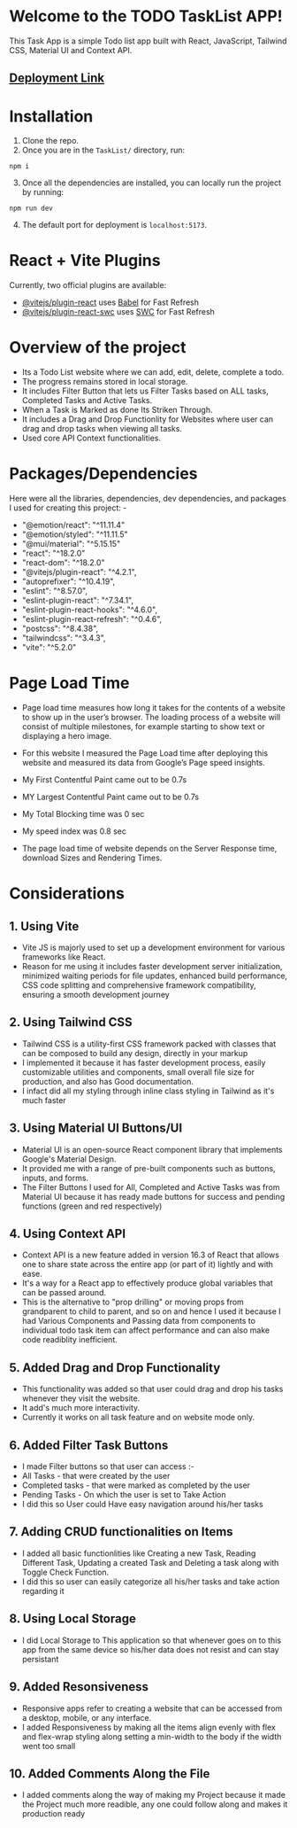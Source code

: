 # Welcome to the TODO TaskList APP!

This Task App is a simple Todo list app built with React, JavaScript, Tailwind CSS, Material UI and Context API.

## [Deployment Link](https://task-list-psi-liard.vercel.app/)

# Installation

1. Clone the repo.
2. Once you are in the `TaskList/` directory, run:

```
npm i
```

3. Once all the dependencies are installed, you can locally run the project by running:

```
npm run dev
```

4. The default port for deployment is `localhost:5173`.

# React + Vite Plugins

Currently, two official plugins are available:

- [@vitejs/plugin-react](https://github.com/vitejs/vite-plugin-react/blob/main/packages/plugin-react/README.md) uses [Babel](https://babeljs.io/) for Fast Refresh
- [@vitejs/plugin-react-swc](https://github.com/vitejs/vite-plugin-react-swc) uses [SWC](https://swc.rs/) for Fast Refresh

# Overview of the project

- Its a Todo List website where we can add, edit, delete, complete a todo.
- The progress remains stored in local storage.
- It includes Filter Button that lets us Filter Tasks based on ALL tasks, Completed Tasks and Active Tasks.
- When a Task is Marked as done Its Striken Through.
- It includes a Drag and Drop Functionlity for Websites where user can drag and drop tasks when viewing all tasks.
- Used core API Context functionalities.

# Packages/Dependencies

Here were all the libraries, dependencies, dev dependencies, and packages I used for creating this project: -

- "@emotion/react": "^11.11.4"
- "@emotion/styled": "^11.11.5"
- "@mui/material": "^5.15.15"
- "react": "^18.2.0"
- "react-dom": "^18.2.0"
- "@vitejs/plugin-react": "^4.2.1",
- "autoprefixer": "^10.4.19",
- "eslint": "^8.57.0",
- "eslint-plugin-react": "^7.34.1",
- "eslint-plugin-react-hooks": "^4.6.0",
- "eslint-plugin-react-refresh": "^0.4.6",
- "postcss": "^8.4.38",
- "tailwindcss": "^3.4.3",
- "vite": "^5.2.0"

# Page Load Time

- Page load time measures how long it takes for the contents of a website to show up in the user’s browser. The loading process of a website will consist of multiple milestones, for example starting to show text or displaying a hero image.

- For this website I measured the Page Load time after deploying this website and measured its data from Google’s Page speed insights.
- My First Contentful Paint came out to be 0.7s
- MY Largest Contentful Paint came out to be 0.7s
- My Total Blocking time was 0 sec
- My speed index was 0.8 sec

- The page load time of website depends on the Server Response time, download Sizes and Rendering Times.

# Considerations

## 1. Using Vite 

- Vite JS is majorly used to set up a development environment for various frameworks like React.
- Reason for me using it includes faster development server initialization, minimized waiting periods for file updates, enhanced build performance, CSS code splitting and comprehensive framework compatibility, ensuring a smooth development journey

## 2. Using Tailwind CSS

- Tailwind CSS is a utility-first CSS framework packed with classes that can be composed to build any design, directly in your markup
- I implemented it because it has faster development process, easily customizable utilities and components, small overall file size for production, and also has Good documentation.
- I infact did all my styling through inline class styling in Tailwind as it's much faster

## 3. Using Material UI Buttons/UI

- Material UI is an open-source React component library that implements Google's Material Design. 
- It provided me with a range of pre-built components such as buttons, inputs, and forms.
- The Filter Buttons I used for All, Completed and Active Tasks was from Material UI because it has ready made buttons for success and pending functions (green and red respectively)

## 4. Using Context API

- Context API is a new feature added in version 16.3 of React that allows one to share state across the entire app (or part of it) lightly and with ease. 
- It's a way for a React app to effectively produce global variables that can be passed around. 
- This is the alternative to "prop drilling" or moving props from grandparent to child to parent, and so on and hence I used it because I had Various Components and Passing data from components to individual todo task item can affect performance and can also make code readiblity inefficient.

## 5. Added Drag and Drop Functionality

- This functionality was added so that user could drag and drop his tasks whenever they visit the website.
- It add's much more interactivity.
- Currently it works on all task feature and on website mode only.

## 6. Added Filter Task Buttons

- I made Filter buttons so that user can access :-
- All Tasks - that were created by the user
- Completed tasks - that were marked as completed by the user
- Pending Tasks - On which the user is set to Take Action
- I did this so User could Have easy navigation around his/her tasks

## 7. Adding CRUD functionalities on Items

- I added all basic functionlities like Creating a new Task, Reading Different Task, Updating a created Task and Deleting a task along with Toggle Check Function.
- I did this so user can easily categorize all his/her tasks and take action regarding it

## 8. Using Local Storage

- I did Local Storage to This application so that whenever goes on to this app from the same device so his/her data does not resist and can stay persistant

## 9. Added Resonsiveness

- Responsive apps refer to creating a website that can be accessed from a desktop, mobile, or any interface.
- I added Responsiveness by making all the items align evenly with flex and flex-wrap styling along setting a min-width to the body if the width went too small

## 10. Added Comments Along the File

- I added comments along the way of making my Project because it made the Project much more readible, any one could follow along and makes it production ready


